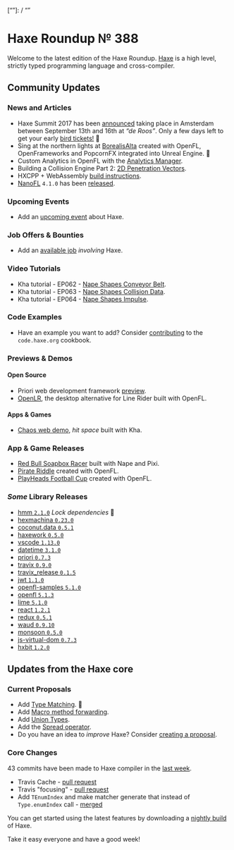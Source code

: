 [_template]: ../templates/roundup.html
[date]: / "2017-06-15 10:34:00"
[modified]: / "2017-06-15 10:49:00"
[published]: / "2017-06-15 11:30:00"
[description]: / "The latest news covering the Haxe community, featuring upcoming talks, the latest HaxeLib releases, game previews and lots more!"
[“”]: / “”

# Haxe Roundup № 388

Welcome to the latest edition of the Haxe Roundup. [Haxe](http://haxe.org/?utm_source=haxe.io) is a high level, strictly typed programming language and cross-compiler.

## Community Updates

### News and Articles

- Haxe Summit 2017 has been [announced](https://twitter.com/haxe_org/status/849702177039929344) taking place in Amsterdam between September 13th and 16th at _“de Roos”_. Only a few days left to get your early [bird tickets!](http://summit.haxe.org/#tickets) :tada:
- Sing at the northern lights at [BorealisAlta](https://twitter.com/Expology/status/874205821768486913) created with OpenFL, OpenFrameworks and PopcornFX integrated into Unreal Engine. :star2: 
- Custom Analytics in OpenFL with the [Analytics Manager](http://fierysquirrel.com/blog/2017/06/10/analytics-manager-haxe-openfl/).
- Building a Collision Engine Part 2: [2D Penetration Vectors](http://hamaluik.com/posts/building-a-collision-engine-part-2-2d-penetration-vectors/).
- HXCPP + WebAssembly [build instructions](https://groups.google.com/d/msg/haxelang/Pcm38LPFjW0/Q3-WXk2oBQAJ).
- [NanoFL](http://nanofl.com/) `4.1.0` has been [released](http://nanofl.com/docs/history/).


### Upcoming Events

- Add an [upcoming event](https://github.com/skial/haxe.io/labels/events) about Haxe.

### Job Offers & Bounties

- Add an [available job](https://github.com/skial/haxe.io/labels/jobs) _involving_ Haxe.

### Video Tutorials

- Kha tutorial - EP062 - [Nape Shapes Conveyor Belt](https://www.youtube.com/watch?v=E2wI8lBGMBc).
- Kha tutorial - EP063 - [Nape Shapes Collision Data](https://www.youtube.com/watch?v=ahnuvp1UQmY).
- Kha tutorial - EP064 - [Nape Shapes Impulse](https://www.youtube.com/watch?v=ahnuvp1UQmY).

### Code Examples

- Have an example you want to add? Consider [contributing](https://github.com/HaxeFoundation/code-cookbook#contributing-articles) to the `code.haxe.org` cookbook.

### Previews & Demos

#### Open Source

- Priori web development framework [preview](https://twitter.com/felipevex/status/875132195651899393).
- [OpenLR](https://github.com/kevansevans/openLR), the desktop alternative for Line Rider built with OpenFL.

#### Apps & Games

- [Chaos web demo](http://sidapps.byethost6.com/chaos/), _hit space_ built with Kha.

### App & Game Releases

- [Red Bull Soapbox Racer](https://twitter.com/mknol/status/872444554309500929) built with Nape and Pixi.
- [Pirate Riddle](https://twitter.com/SehicGonzo/status/875079986826412033) created with OpenFL.
- [PlayHeads Football Cup](https://play.google.com/store/apps/details?id=com.mokogames.playheads.soccer) created with OpenFL.

### _Some_ Library Releases

- [hmm `2.1.0`](http://lib.haxe.org/p/hmm/) _Lock dependencies_ :star2: 
- [hexmachina `0.23.0`](http://lib.haxe.org/p/hexmachina/)
- [coconut.data `0.5.1`](http://lib.haxe.org/p/coconut.data)
- [haxework `0.5.0`](http://lib.haxe.org/p/haxework)
- [vscode `1.13.0`](http://lib.haxe.org/p/vscode)
- [datetime `3.1.0`](http://lib.haxe.org/p/datetime)
- [priori `0.7.3`](http://lib.haxe.org/p/priori)
- [travix `0.9.0`](http://lib.haxe.org/p/travix)
- [travix_release `0.1.5`](http://lib.haxe.org/p/travix_release)
- [jwt `1.1.0`](http://lib.haxe.org/p/jwt)
- [openfl-samples `5.1.0`](http://lib.haxe.org/p/openfl-samples)
- [openfl `5.1.3`](http://lib.haxe.org/p/openfl)
- [lime `5.1.0`](http://lib.haxe.org/p/lime)
- [react `1.2.1`](http://lib.haxe.org/p/react)
- [redux `0.5.1`](http://lib.haxe.org/p/redux)
- [waud `0.9.10`](http://lib.haxe.org/p/waud)
- [monsoon `0.5.0`](http://lib.haxe.org/p/monsoon)
- [js-virtual-dom `0.7.3`](http://lib.haxe.org/p/js-virtual-dom)
- [hxbit `1.2.0`](http://lib.haxe.org/p/hxbit)

## Updates from the Haxe core

### Current Proposals

- Add [Type Matching](https://github.com/HaxeFoundation/haxe-evolution/pull/20). :star2:
- Add [Macro method forwarding](https://github.com/HaxeFoundation/haxe-evolution/pull/18).
- Add [Union Types](https://github.com/HaxeFoundation/haxe-evolution/pull/11).
- Add the [Spread operator](https://github.com/HaxeFoundation/haxe-evolution/pull/7).
- Do you have an idea to _improve_ Haxe? Consider [creating a proposal].

### Core Changes

43 commits have been made to Haxe compiler in the [last week].

- Travis Cache - [pull request](https://github.com/HaxeFoundation/haxe/pull/6366)
- Travis "focusing" - [pull request](https://github.com/HaxeFoundation/haxe/pull/6357)
- Add `TEnumIndex` and make matcher generate that instead of `Type.enumIndex` call - [merged](https://github.com/HaxeFoundation/haxe/pull/6364)

You can get started using the latest features by downloading a [nightly build] of Haxe.

Take it easy everyone and have a good week!

[last week]: https://github.com/issues?utf8=%E2%9C%93&q=closed%3A2017-06-06..2017-06-15+org%3Ahaxefoundation+is%3Aclosed+
[nightly build]: http://build.haxe.org
[creating a proposal]: https://github.com/HaxeFoundation/haxe-evolution

